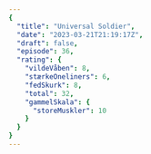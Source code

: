 ```yaml
---
{
  "title": "Universal Soldier",
  "date": "2023-03-21T21:19:17Z",
  "draft": false,
  "episode": 36,
  "rating": {
    "vildeVåben": 8,
    "stærkeOneliners": 6,
    "fedSkurk": 8,
    "total": 32,
    "gammelSkala": {
      "storeMuskler": 10
    }
  }
}
---
```


